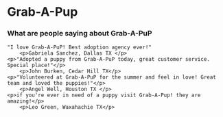 <h1>Grab-A-Pup</h1>
<h3>What are people saying about Grab-A-PuP</h3>

    "I love Grab-A-PuP! Best adoption agency ever!"
        <p>Gabriela Sanchez, Dallas TX </p>
    <p>"Adopted a puppy from Grab-A-PuP today, great customer service. Special place!"</p>
        <p>John Burken, Cedar Hill TX</p>
    <p>"Volunteered at Grab-A-PuP for the summer and feel in love! Great team and loved the puppies!"</p>
        <p>Angel Well, Houston TX </p>
    <p>if you're ever in need of a puppy visit Grab-A-Pup! they are amazing!</p>
        <p>Leo Green, Waxahachie TX</p>
